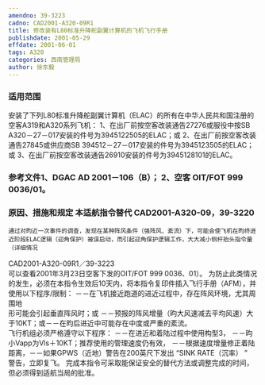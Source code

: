 ```yaml
---
amendno: 39-3223  
cadno: CAD2001-A320-09R1  
title: 修改装有L80标准升降舵副翼计算机的飞机飞行手册  
publishdate: 2001-05-29  
effdate: 2001-06-01  
tags: A320  
categories: 西南管理局  
author: 徐东毅  
---
```

  
### 适用范围  
安装了下列L80标准升降舵副翼计算机（ELAC）的所有在中华人民共和国注册的空客A319和A320系列飞机：     1、在出厂前按空客改装通告27276或服役中按SB A320－27－017安装的件号为3945122505的ELAC；或     2、在出厂前按空客改装通告27845或供应商SB 394512－27－017安装的件号为3945123505的ELAC；或     3、在出厂前按空客改装通告26910安装的件号为3945128101的ELAC。  
  
<!--more-->  
### 参考文件1、DGAC AD 2001－106（B）； 2、空客 OIT/FOT 999 0036/01。  
  
### 原因、措施和规定 本适航指令替代 CAD2001-A320-09，39-3220  
    通过对昀近一次事件的调查，发现在某种阵风条件（强阵风、紊流）下，可能会使飞机在昀终进近阶段ELAC逻辑（迎角保护）被误启动，而引起迎角保护逻辑工作，大大减小侧杆抬头指令量（详细情况  
  CAD2001-A320-09R1／39-3223  
可以查看2001年3月23日空客下发的OIT/FOT 999 0036、01）。 为防止此类情况的发生，必须在本指令生效后10天内，将本指令复印件插入飞行手册（AFM），并使用以下程序/限制： －－在飞机接近跑道的进近过程中，存在阵风环境，尤其周围地  
形可能会引起垂直阵风时；或 －－预报的阵风增量（昀大风速减去平均风速）大于10KT；或－－在昀后进近中可能存在中度或严重的紊流。  
飞行机组必须严格遵守以下程序： －－在进近和着陆过程中使用构型3， －－昀小Vapp为Vls＋10KT；推荐使用的管理速度仍有效， －－根据速度增量修正着陆距离，－－如果GPWS（近地）警告在200英尺下发出 “SINK RATE（沉率） ”  
警告，立即复飞。 完成本指令可采取能保证安全的替代方法或调整完成的时间，但必须得到适航当局的批准。  

